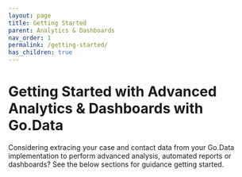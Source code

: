 ```yaml
---
layout: page
title: Getting Started
parent: Analytics & Dashboards
nav_order: 1
permalink: /getting-started/
has_children: true
---
```


# Getting Started with Advanced Analytics & Dashboards with Go.Data
Considering extracing your case and contact data from your Go.Data implementation to perform advanced analysis, automated reports or dashboards?
See the below sections for guidance getting started.
